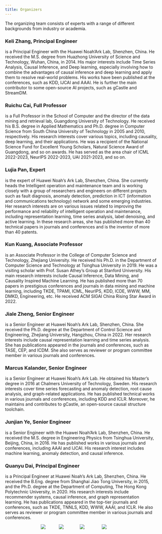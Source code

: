 ```yaml
---
title: Organizers
---
```


The organizing team consists of experts with a range of different backgrounds from industry or academia.



### Keli Zhang, Principal Engineer

 is a Principal Engineer with the Huawei Noah’Ark Lab, Shenzhen, China. He received the M.S. degree from Huazhong University of Science and Technology, Wuhan, China, in 2014. His major interests include Time Series Analysis, Causal Inference, and Deep learning, especially involving how to combine the advantages of causal inference and deep learning and apply them to resolve real-world problems. His works have been published at the conferences, such as KDD, IJCAI and AAAI. He is further the main contributor to some open-source AI projects, such as gCastle and StreamDM. 


### Ruichu Cai, Full Professor

 is a Full Professor in the School of Computer and the director of the data mining and retrieval lab, Guangdong University of Technology. He received his B.S. degree in Applied Mathematics and Ph.D. degree in Computer Science from South China University of Technology in 2005 and 2010, respectively. His research interests cover various topics, including causality, deep learning, and their applications. He was a recipient of the National Science Fund for Excellent Young Scholars, Natural Science Award of Guangdong, and so on awards. He has served as the area chair of ICML 2022-2023, NeurIPS 2022-2023, UAI 2021-2023, and so on. 


### Lujia Pan, Expert

 is the expert of Huawei Noah’s Ark Lab, Shenzhen, China. She currently heads the Intelligent operation and maintenance team and is working closely with a group of researchers and engineers on different projects such as fault diagnosis, anomaly detection, prediction in ICT (information and communications technology) network and some emerging industries. Her research interests are on various issues related to improving the performance and reliability of intelligent operation and maintenance, including representation learning, time series analysis, label denoising, and active learning. In these research areas, she has published more than 40 technical papers in journals and conferences and is the inventor of more than 40 patents. 


### Kun Kuang, Associate Professor

 is an Associate Professor in the College of Computer Science and Technology, Zhejiang University. He received his Ph.D. in the Department of Computer Science and Technology at Tsinghua University in 2019. He was a visiting scholar with Prof. Susan Athey’s Group at Stanford University. His main research interests include Causal Inference, Data Mining, and Causality Inspired Machine Learning. He has published more than 70 papers in prestigious conferences and journals in data mining and machine learning, including TKDE, TPAMI, ICML, NeurIPS, KDD, ICDE, WWW, MM, DMKD, Engineering, etc. He received ACM SIGAI China Rising Star Award in 2022. 


### Jiale Zheng, Senior Engineer

 is a Senior Engineer at Huawei Noah’s Ark Lab, Shenzhen, China. She received the Ph.D. degree at the Department of Control Science and Engineering, Zhejiang University, Hangzhou, China in 2022. Her research interests include causal representation learning and time series analysis. She has publications appeared in the journals and conferences, such as TASE, CEP, and ICDM. She also serves as reviewer or program committee member in various journals and conferences. 


### Marcus Kalander, Senior Engineer

 is a Senior Engineer at Huawei Noah’s Ark Lab. He obtained his Master’s degree in 2016 at Chalmers University of Technology, Sweden. His research interests cover time series forecasting and anomaly detection, root cause analysis, and graph-related applications. He has published technical works in various journals and conferences, including KDD and ICLR. Moreover, he maintains and contributes to gCastle, an open-source causal structure toolchain. 


### Junjian Ye, Senior Engineer 

 is a Senior Engineer with the Huawei Noah’Ark Lab, Shenzhen, China. He received the M.S. degree in Engineering Physics from Tsinghua University, Beijing, China, in 2016. He has published works in various journals and conferences, including AAAI and IJCAI. His research interest includes machine learning, anomaly detection, and causal inference. 


### Quanyu Dai, Principal Engineer 

is a Principal Engineer at Huawei Noah’s Ark Lab, Shenzhen, China. He received the B.Eng. degree from Shanghai Jiao Tong University, in 2015, and the Ph.D. degree at the Department of Computing, The Hong Kong Polytechnic University, in 2020. His research interests include recommender systems, causal inference, and graph representation learning. He has publications appeared in the top-tier journals and conferences, such as TKDE, TNNLS, KDD, WWW, AAAI, and ICLR. He also serves as reviewer or program committee member in various journals and conferences.

<p align="center">
<img style="margin-right: 40px" src="../assets/img/clients/client-01.png">
<img style="margin-right: 50px" src="../assets/img/clients/client-04.png">
<img style="margin-right: 53px" src="../assets/img/clients/client-02.png">
<img style="margin-right: 50px" src="../assets/img/clients/client-03.png">
</p>
